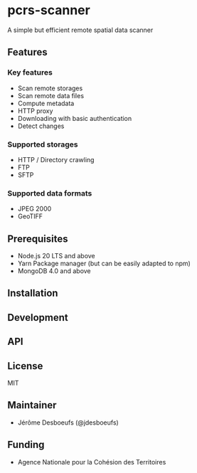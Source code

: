 # pcrs-scanner

A simple but efficient remote spatial data scanner

## Features

### Key features

- Scan remote storages
- Scan remote data files
- Compute metadata
- HTTP proxy
- Downloading with basic authentication
- Detect changes

### Supported storages

- HTTP / Directory crawling
- FTP
- SFTP

### Supported data formats

- JPEG 2000
- GeoTIFF

## Prerequisites

- Node.js 20 LTS and above
- Yarn Package manager (but can be easily adapted to npm)
- MongoDB 4.0 and above

## Installation

## Development

## API

## License

MIT

## Maintainer

- Jérôme Desboeufs (@jdesboeufs)

## Funding

- Agence Nationale pour la Cohésion des Territoires
